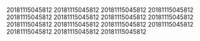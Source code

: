 20181115045812
20181115045812
20181115045812
20181115045812
20181115045812
20181115045812
20181115045812
20181115045812
20181115045812
20181115045812
20181115045812
20181115045812
20181115045812
20181115045812
20181115045812
